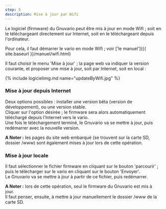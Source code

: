 ```yaml
---
step: 5
description: Mise à jour par Wifi
---
```


Le logiciel (firmware) du Gnuvario peut être mis à jour en mode Wifi ; soit en le téléchargeant directement sur Internet, soit en le téléchargeant depuis l'ordinateur.

Pour cela, il faut démarrer le vario en mode Wifi ; voir ['le manuel']({{ site.baseurl }}/manuel/wifi.html)

Il faut choisir le menu 'Mise à jour' ; la page web va indiquer la version courante, et proposer une mise à jour, soit par Internet, soit en local :

{% include logicielimg.md name="updateByWifi.jpg" %}

### Mise à jour depuis Internet

Deux options possibles : installer une version béta (version de développement), ou une version stable.  
Cliquer sur l'option désirée ; le firmware sera alors automatiquement téléchargé depuis l'Internet vers le vario.  
Une fois le téléchargement terminé, le Gnuvario va se mettre à jour, puis redémarrer avec la nouvelle version.

**A Noter :** les pages du site web embarqué (se trouvent sur la carte SD, dossier /www) sont également mises à jour lors de cette opération.

### Mise à jour locale

Il faut sélectionner le fichier firmware en cliquant sur le bouton 'parcourir' ; puis le télécharger sur le vario en cliquant sur le bouton 'Envoyer'.  
Le Gnuvario va se mettre à jour à partir de ce fichier, puis redémarrer.

**A Noter :** lors de cette opération, seul le firmware du Gnuvario est mis à jour.  
Il faut penser, ensuite, à mettre à jour manuellement le dossier /www de la carte SD.
